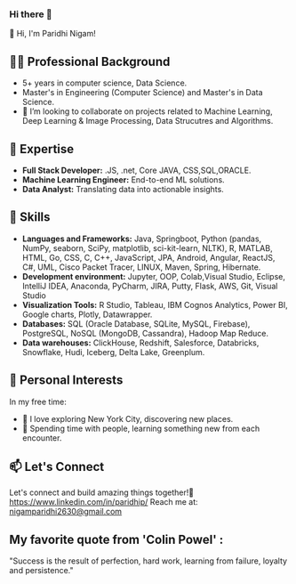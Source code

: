 ### Hi there 👋


👋 Hi, I'm Paridhi Nigam!

## 👨‍💻 Professional Background
- 5+ years in computer science, Data Science.
- Master's in Engineering (Computer Science) and Master's in Data Science.
- 👯 I’m looking to collaborate on projects related to Machine Learning, Deep Learning & Image Processing, Data Strucutres and Algorithms.
## 💼 Expertise
- **Full Stack Developer:** .JS, .net, Core JAVA, CSS,SQL,ORACLE.
- **Machine Learning Engineer:** End-to-end ML solutions.
- **Data Analyst:** Translating data into actionable insights.
## 🚀 Skills
- **Languages and Frameworks:**
Java, Springboot, Python (pandas, NumPy, seaborn, SciPy, matplotlib, sci-kit-learn, NLTK), R, MATLAB, HTML, Go, CSS, C, C++, JavaScript, JPA, Android, Angular, ReactJS, C#, UML, Cisco Packet Tracer, LINUX, Maven, Spring, Hibernate.
- **Development environment:**
Jupyter, OOP, Colab,Visual Studio, Eclipse, IntelliJ IDEA, Anaconda, PyCharm, JIRA, Putty, Flask, AWS, Git, Visual Studio
- **Visualization Tools:**
R Studio, Tableau, IBM Cognos Analytics, Power BI, Google charts, Plotly, Datawrapper.
- **Databases:**
SQL (Oracle Database, SQLite, MySQL, Firebase), PostgreSQL, NoSQL (MongoDB, Cassandra), Hadoop Map Reduce.
- **Data warehouses:**
ClickHouse, Redshift, Salesforce, Databricks, Snowflake, Hudi, Iceberg, Delta Lake, Greenplum.
## 🌆 Personal Interests
In my free time:
- 🗽 I love exploring New York City, discovering new places.
- 🤝 Spending time with people, learning something new from each encounter.
## 📫 Let's Connect
Let's connect and build amazing things together!🚀 https://www.linkedin.com/in/paridhip/
Reach me at: nigamparidhi2630@gmail.com
## My favorite quote from 'Colin Powel' : 
"Success is the result of perfection, hard work, learning from failure, loyalty and persistence."

